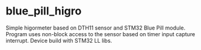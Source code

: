 # blue_pill_higro

Simple higormeter based on DTH11 sensor and STM32 Blue Pill module.
Program uses non-block access to the sensor based on timer input capture interrupt.
Device build with STM32 LL libs.
